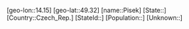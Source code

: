 ﻿---
location: [49.32,14.15]
type: City
tags:
- geo/City


SpocWebEntityId: 33387
isDeleted: false
confidential: public

---
[geo-lon::14.15]
[geo-lat::49.32]
[name::Pisek]
[State::]
[Country::Czech_Rep.]
[StateId::]
[Population::]
[Unknown::]

